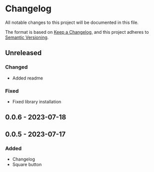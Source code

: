 # Changelog

All notable changes to this project will be documented in this file.

The format is based on [Keep a Changelog](https://keepachangelog.com/en/1.0.0/),
and this project adheres to [Semantic Versioning](https://semver.org/spec/v2.0.0.html).

## Unreleased
### Changed
- Added readme
### Fixed
- Fixed library installation

## 0.0.6 - 2023-07-18

## 0.0.5 - 2023-07-17
### Added
- Changelog
- Square button
